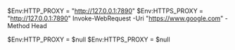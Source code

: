 $Env:HTTP_PROXY = "http://127.0.0.1:7890"
$Env:HTTPS_PROXY = "http://127.0.0.1:7890"
Invoke-WebRequest -Uri "https://www.google.com" -Method Head

$Env:HTTP_PROXY = $null
$Env:HTTPS_PROXY = $null

